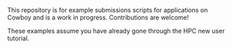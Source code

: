 This repository is for example submissions scripts for applications on Cowboy
and is a work in progress.  Contributions are welcome!

These examples assume you have already gone through the HPC new user tutorial.
